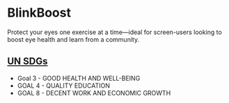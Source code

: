 # BlinkBoost
Protect your eyes one exercise at a time—ideal for screen-users looking to boost eye health and learn from a community.

## [UN SDGs](https://sdgs.un.org/goals)
- Goal 3 - GOOD HEALTH AND WELL-BEING
- GOAL 4 - QUALITY EDUCATION
- GOAL 8 - DECENT WORK AND ECONOMIC GROWTH

